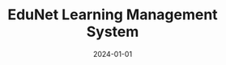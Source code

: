 ---
title: "EduNet Learning Management System"
date: 2024-01-01
draft: false
description: "PHP, MySQL, and JavaScript learning management system (LMS) with course administration (create, read, update, and delete CRUD) and enrollment features."
tags: ["PHP", "Javascript", "MySQL"]
repository: "https://bitbucket.org/obidonald/edunet-learning-management-system-lms"
livesite: "https://edunet.donaldobi.site/?p=courses"
number: 4
images:
  - src: "/images/edunet/edunet-min.jpg"
    alt: "Edunet Solutions Portfolio"
  - src: "/images/edunet/landing-min.jpg"
    alt: "Edunet Solutions Landing Page"
  - src: "/images/edunet/list-min.jpg"
    alt: "Edunet Courses Page"
  - src: "/images/edunet/course_detail-min.jpg"
    alt: "Course Detail Page"
  - src: "/images/edunet/login-min.jpg"
    alt: "Edunet Course Detail Page"
  - src: "/images/edunet/registration.jpg"
    alt: "Edunet Register Page"
  - src: "/images/edunet/user_dashboard-min.jpg"
    alt: "Edunet User Dashboard"
  - src: "/images/edunet/enrolment.jpg"
    alt: "Edunet User Enrolment"
  - src: "/images/edunet/admin-min.jpg"
    alt: "Edunet Admin Page"
  - src: "/images/edunet/admin_courses-min.jpg"
    alt: "Edunet Admin Courses Page"
  - src: "/images/edunet/create_course-min.jpg"
    alt: "Edunet Create Course Page"
  - src: "/images/edunet/edit_course-min.jpg"
    alt: "Edunet Edit Course Page"
  - src: "/images/edunet/admin_enrolments-min.jpg"
    alt: "Edunet Admin Enrolments Page"
---